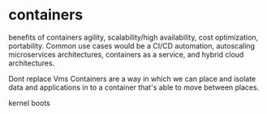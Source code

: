# containers

benefits of containers
agility, scalability/high availability, cost optimization, portability.
Common use cases would be a CI/CD automation, autoscaling microservices architectures, containers as a service, and hybrid cloud architectures.

Dont replace Vms
Containers are a way in which we can place and isolate data and applications in to a container that's able to move between places. 

kernel boots 
